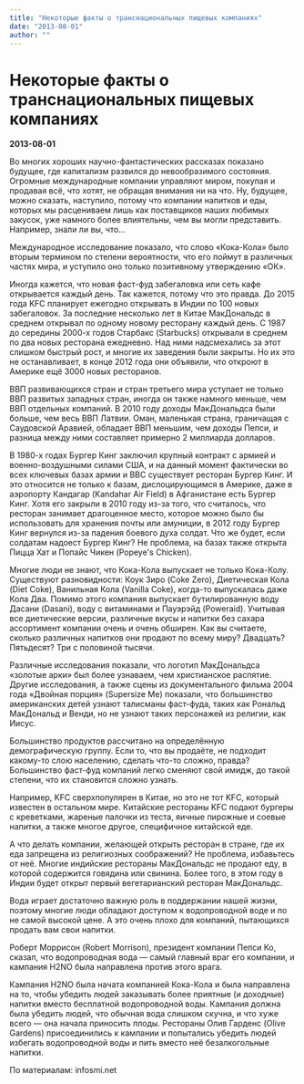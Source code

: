 ```yaml
---
title: "Некоторые факты о транснациональных пищевых компаниях"
date: "2013-08-01"
author: ""
---
```


# Некоторые факты о транснациональных пищевых компаниях

**2013-08-01** 

Во многих хороших научно-фантастических рассказах показано будущее, где капитализм развился до невообразимого состояния. Огромные международные компании управляют миром, покупая и продавая всё, что хотят, не обращая внимания ни на что. Ну, будущее, можно сказать, наступило, потому что компании напитков и еды, которых мы расцениваем лишь как поставщиков наших любимых закусок, уже намного более влиятельны, чем вы могли представить. Например, знали ли вы, что...

Международное исследование показало, что слово «Кока-Кола» было вторым термином по степени вероятности, что его поймут в различных частях мира, и уступило оно только позитивному утверждению «ОК».

Иногда кажется, что новая фаст-фуд забегаловка или сеть кафе открывается каждый день. Так кажется, потому что это правда. До 2015 года KFC планирует ежегодно открывать в Индии по 100 новых забегаловок. За последние несколько лет в Китае МакДональдс в среднем открывал по одному новому ресторану каждый день. С 1987 до середины 2000-х годов Старбакс (Starbucks) открывали в среднем по два новых ресторана ежедневно. Над ними надсмехались за этот слишком быстрый рост, и многие их заведения были закрыты. Но их это не останавливает, в конце 2012 года они объявили, что откроют в Америке ещё 3000 новых ресторанов.

ВВП развивающихся стран и стран третьего мира уступает не только ВВП развитых западных стран, иногда он также намного меньше, чем ВВП отдельных компаний. В 2010 году доходы МакДональдса были больше, чем весь ВВП Латвии. Оман, маленькая страна, граничащая с Саудовской Аравией, обладает ВВП меньшим, чем доходы Пепси, и разница между ними составляет примерно 2 миллиарда долларов.

В 1980-х годах Бургер Кинг заключил крупный контракт с армией и военно-воздушными силами США, и на данный момент фактически во всех ключевых базах армии и ВВС существует ресторан Бургер Кинг. И это относится не только к базам, дислоцирующимся в Америке, даже в аэропорту Кандагар (Kandahar Air Field) в Афганистане есть Бургер Кинг. Хотя его закрыли в 2010 году из-за того, что считалось, что ресторан занимает драгоценное место, которое можно было бы использовать для хранения почты или амуниции, в 2012 году Бургер Кинг вернулся из-за падения боевого духа солдат. Что же будет, если солдатам надоест Бургер Кинг? Не проблема, на базах также открыта Пицца Хат и Попайс Чикен (Popeye's Chicken).

Многие люди не знают, что Кока-Кола выпускает не только Кока-Колу. Существуют разновидности: Коук Зиро (Coke Zero), Диетическая Кола (Diet Coke), Ванильная Кола (Vanilla Coke), когда-то выпускалась даже Кола Два. Помимо этого компания выпускает бутилированную воду Дасани (Dasani), воду с витаминами и Пауэрэйд (Poweraid). Учитывая все диетические версии, различные вкусы и напитки без сахара ассортимент компании очень и очень обширен. Как вы считаете, сколько различных напитков они продают по всему миру? Двадцать? Пятьдесят? Три с половиной тысячи.

Различные исследования показали, что логотип МакДональдса «золотые арки» был более узнаваем, чем христианское распятие. Другие исследования, а также сцены из документального фильма 2004 года «Двойная порция» (Supersize Me) показали, что большинство американских детей узнают талисманы фаст-фуда, таких как Рональд МакДональд и Венди, но не узнают таких персонажей из религии, как Иисус.

Большинство продуктов рассчитано на определённую демографическую группу. Если то, что вы продаёте, не подходит какому-то слою населению, сделать что-то сложно, правда? Большинство фаст-фуд компаний легко сменяют свой имидж, до такой степени, что их становится сложно узнать.

Например, KFC сверхпопулярен в Китае, но это не тот KFC, который известен в остальном мире. Китайские рестораны KFC подают бургеры с креветками, жареные палочки из теста, яичные пирожные и соевые напитки, а также многое другое, специфичное китайской еде.

А что делать компании, желающей открыть ресторан в стране, где их еда запрещена из религиозных соображений? Не проблема, избавьтесь от неё. Многие индийские рестораны МакДональдс не продают еду, в которой содержится говядина или свинина. Более того, в этом году в Индии будет открыт первый вегетарианский ресторан МакДональдс.

Вода играет достаточно важную роль в поддержании нашей жизни, поэтому многие люди обладают доступом к водопроводной воде и по не самой высокой цене. А это очень плохо для компаний, пытающихся продать вам свои напитки.

Роберт Моррисон (Robert Morrison), президент компании Пепси Ко, сказал, что водопроводная вода — самый главный враг его компании, и кампания H2NO была направлена против этого врага.

Кампания H2NO была начата компанией Кока-Кола и была направлена на то, чтобы убедить людей заказывать более приятные (и доходные) напитки вместо бесплатной водопроводной воды. Кампания должна была убедить людей, что обычная вода слишком скучна, и что хуже всего — она начала приносить плоды. Рестораны Олив Гарденс (Olive Gardens) присоединились к кампании и попытались убедить людей избегать водопроводной воды и пить вместо неё безалкогольные напитки.

По материалам: infosmi.net